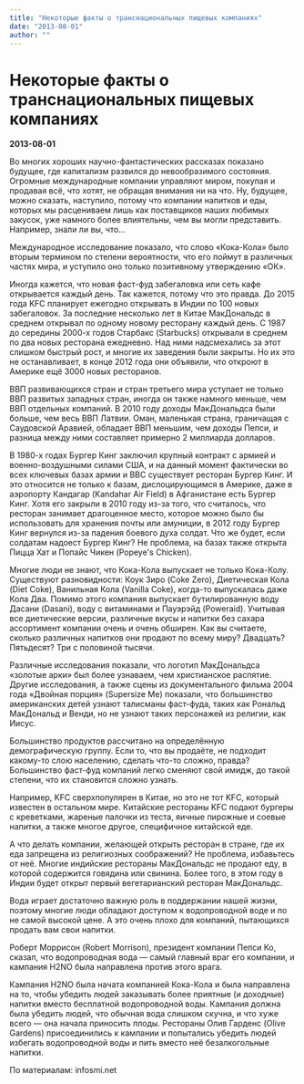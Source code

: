 ```yaml
---
title: "Некоторые факты о транснациональных пищевых компаниях"
date: "2013-08-01"
author: ""
---
```


# Некоторые факты о транснациональных пищевых компаниях

**2013-08-01** 

Во многих хороших научно-фантастических рассказах показано будущее, где капитализм развился до невообразимого состояния. Огромные международные компании управляют миром, покупая и продавая всё, что хотят, не обращая внимания ни на что. Ну, будущее, можно сказать, наступило, потому что компании напитков и еды, которых мы расцениваем лишь как поставщиков наших любимых закусок, уже намного более влиятельны, чем вы могли представить. Например, знали ли вы, что...

Международное исследование показало, что слово «Кока-Кола» было вторым термином по степени вероятности, что его поймут в различных частях мира, и уступило оно только позитивному утверждению «ОК».

Иногда кажется, что новая фаст-фуд забегаловка или сеть кафе открывается каждый день. Так кажется, потому что это правда. До 2015 года KFC планирует ежегодно открывать в Индии по 100 новых забегаловок. За последние несколько лет в Китае МакДональдс в среднем открывал по одному новому ресторану каждый день. С 1987 до середины 2000-х годов Старбакс (Starbucks) открывали в среднем по два новых ресторана ежедневно. Над ними надсмехались за этот слишком быстрый рост, и многие их заведения были закрыты. Но их это не останавливает, в конце 2012 года они объявили, что откроют в Америке ещё 3000 новых ресторанов.

ВВП развивающихся стран и стран третьего мира уступает не только ВВП развитых западных стран, иногда он также намного меньше, чем ВВП отдельных компаний. В 2010 году доходы МакДональдса были больше, чем весь ВВП Латвии. Оман, маленькая страна, граничащая с Саудовской Аравией, обладает ВВП меньшим, чем доходы Пепси, и разница между ними составляет примерно 2 миллиарда долларов.

В 1980-х годах Бургер Кинг заключил крупный контракт с армией и военно-воздушными силами США, и на данный момент фактически во всех ключевых базах армии и ВВС существует ресторан Бургер Кинг. И это относится не только к базам, дислоцирующимся в Америке, даже в аэропорту Кандагар (Kandahar Air Field) в Афганистане есть Бургер Кинг. Хотя его закрыли в 2010 году из-за того, что считалось, что ресторан занимает драгоценное место, которое можно было бы использовать для хранения почты или амуниции, в 2012 году Бургер Кинг вернулся из-за падения боевого духа солдат. Что же будет, если солдатам надоест Бургер Кинг? Не проблема, на базах также открыта Пицца Хат и Попайс Чикен (Popeye's Chicken).

Многие люди не знают, что Кока-Кола выпускает не только Кока-Колу. Существуют разновидности: Коук Зиро (Coke Zero), Диетическая Кола (Diet Coke), Ванильная Кола (Vanilla Coke), когда-то выпускалась даже Кола Два. Помимо этого компания выпускает бутилированную воду Дасани (Dasani), воду с витаминами и Пауэрэйд (Poweraid). Учитывая все диетические версии, различные вкусы и напитки без сахара ассортимент компании очень и очень обширен. Как вы считаете, сколько различных напитков они продают по всему миру? Двадцать? Пятьдесят? Три с половиной тысячи.

Различные исследования показали, что логотип МакДональдса «золотые арки» был более узнаваем, чем христианское распятие. Другие исследования, а также сцены из документального фильма 2004 года «Двойная порция» (Supersize Me) показали, что большинство американских детей узнают талисманы фаст-фуда, таких как Рональд МакДональд и Венди, но не узнают таких персонажей из религии, как Иисус.

Большинство продуктов рассчитано на определённую демографическую группу. Если то, что вы продаёте, не подходит какому-то слою населению, сделать что-то сложно, правда? Большинство фаст-фуд компаний легко сменяют свой имидж, до такой степени, что их становится сложно узнать.

Например, KFC сверхпопулярен в Китае, но это не тот KFC, который известен в остальном мире. Китайские рестораны KFC подают бургеры с креветками, жареные палочки из теста, яичные пирожные и соевые напитки, а также многое другое, специфичное китайской еде.

А что делать компании, желающей открыть ресторан в стране, где их еда запрещена из религиозных соображений? Не проблема, избавьтесь от неё. Многие индийские рестораны МакДональдс не продают еду, в которой содержится говядина или свинина. Более того, в этом году в Индии будет открыт первый вегетарианский ресторан МакДональдс.

Вода играет достаточно важную роль в поддержании нашей жизни, поэтому многие люди обладают доступом к водопроводной воде и по не самой высокой цене. А это очень плохо для компаний, пытающихся продать вам свои напитки.

Роберт Моррисон (Robert Morrison), президент компании Пепси Ко, сказал, что водопроводная вода — самый главный враг его компании, и кампания H2NO была направлена против этого врага.

Кампания H2NO была начата компанией Кока-Кола и была направлена на то, чтобы убедить людей заказывать более приятные (и доходные) напитки вместо бесплатной водопроводной воды. Кампания должна была убедить людей, что обычная вода слишком скучна, и что хуже всего — она начала приносить плоды. Рестораны Олив Гарденс (Olive Gardens) присоединились к кампании и попытались убедить людей избегать водопроводной воды и пить вместо неё безалкогольные напитки.

По материалам: infosmi.net